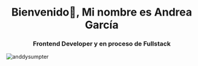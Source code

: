 <h1 align="center">Bienvenido👋, Mi nombre es Andrea García</h1>
<h3 align="center">Frontend Developer y en proceso de Fullstack</h3>

<p><img align="left" src="https://github-readme-stats.vercel.app/api/top-langs?username=aanddysumpter&show_icons=true&locale=en&layout=compact" alt="anddysumpter" /></p>
